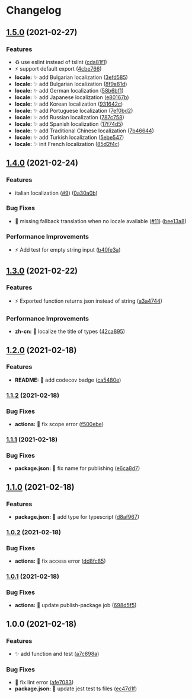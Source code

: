 # Changelog

## [1.5.0](https://www.github.com/yi-Xu-0100/conventional-commit-types-i18n/compare/v1.4.0...v1.5.0) (2021-02-27)


### Features

* ♻️ use eslint instead of tslint ([cda81f1](https://www.github.com/yi-Xu-0100/conventional-commit-types-i18n/commit/cda81f1c41949b6c75ec98099e56020b415d082e))
* ⚡️ support default export ([4cbe766](https://www.github.com/yi-Xu-0100/conventional-commit-types-i18n/commit/4cbe7666c80d4be4d0e262ec6340ed7df4d356f3))
* **locale:** ✨ add Bulgarian localization ([3efd585](https://www.github.com/yi-Xu-0100/conventional-commit-types-i18n/commit/3efd585514fb4ee3acb23284342ec14d909df7de))
* **locale:** ✨ add Bulgarian localization ([8f9a81d](https://www.github.com/yi-Xu-0100/conventional-commit-types-i18n/commit/8f9a81d100a56b790bec5c778970245cc06d3f1c))
* **locale:** ✨ add German localization ([58b6bf1](https://www.github.com/yi-Xu-0100/conventional-commit-types-i18n/commit/58b6bf14687387fae87d8f35ecec572c04413b41))
* **locale:** ✨ add Japanese localization ([e80167b](https://www.github.com/yi-Xu-0100/conventional-commit-types-i18n/commit/e80167b7e98d93de19db2bf7a92949994c46e80d))
* **locale:** ✨ add Korean localization ([931642c](https://www.github.com/yi-Xu-0100/conventional-commit-types-i18n/commit/931642c939195d01e39426fcbd03a2f7ef5bbdf7))
* **locale:** ✨ add Portuguese localization ([7ef0bd2](https://www.github.com/yi-Xu-0100/conventional-commit-types-i18n/commit/7ef0bd2f416b9e7c601df62e0e412e8b30fb884f))
* **locale:** ✨ add Russian localization ([787c758](https://www.github.com/yi-Xu-0100/conventional-commit-types-i18n/commit/787c7589050e2a675ae45e7587f1a323a3ff6085))
* **locale:** ✨ add Spanish localization ([17f74d5](https://www.github.com/yi-Xu-0100/conventional-commit-types-i18n/commit/17f74d509e370cf92205dab346f859a111eccabc))
* **locale:** ✨ add Traditional Chinese localization ([7b46644](https://www.github.com/yi-Xu-0100/conventional-commit-types-i18n/commit/7b46644e93f128f2468252843900158915f11547))
* **locale:** ✨ add Turkish localization ([5ebe547](https://www.github.com/yi-Xu-0100/conventional-commit-types-i18n/commit/5ebe5479e41a715fd61009cb1948fa43ae12ae0b))
* **locale:** ✨ init French localization ([85d2f4c](https://www.github.com/yi-Xu-0100/conventional-commit-types-i18n/commit/85d2f4cfe1c8951c37e80388ac1551ac80ed1933))

## [1.4.0](https://www.github.com/yi-Xu-0100/conventional-commit-types-i18n/compare/v1.3.0...v1.4.0) (2021-02-24)


### Features

* italian localization ([#9](https://www.github.com/yi-Xu-0100/conventional-commit-types-i18n/issues/9)) ([0a30a0b](https://www.github.com/yi-Xu-0100/conventional-commit-types-i18n/commit/0a30a0b8447ba1ef2163ddafaba9bd75c4d220ce))


### Bug Fixes

* 🐛 missing fallback translation when no locale available ([#11](https://www.github.com/yi-Xu-0100/conventional-commit-types-i18n/issues/11)) ([bee13a8](https://www.github.com/yi-Xu-0100/conventional-commit-types-i18n/commit/bee13a82f2396daf169d3d1df932c25b717457fa))


### Performance Improvements

* ⚡️ Add test for empty string input ([b40fe3a](https://www.github.com/yi-Xu-0100/conventional-commit-types-i18n/commit/b40fe3a4e9635dd24b9e7f38c42bb2d35862879d))

## [1.3.0](https://www.github.com/yi-Xu-0100/conventional-commit-types-i18n/compare/v1.2.0...v1.3.0) (2021-02-22)


### Features

* ⚡️ Exported function returns json instead of string ([a3a4744](https://www.github.com/yi-Xu-0100/conventional-commit-types-i18n/commit/a3a4744b856879bc2e63a67015c75427979a3356))


### Performance Improvements

* **zh-cn:** 💬 localize the title of types ([42ca895](https://www.github.com/yi-Xu-0100/conventional-commit-types-i18n/commit/42ca89589db4acc1e9e864a93b5423f196826837))

## [1.2.0](https://www.github.com/yi-Xu-0100/conventional-commit-types-i18n/compare/v1.1.2...v1.2.0) (2021-02-18)


### Features

* **README:** 📝 add codecov badge ([ca5480e](https://www.github.com/yi-Xu-0100/conventional-commit-types-i18n/commit/ca5480efc83c30964240b53b6f7806c3a32a74fe))

### [1.1.2](https://www.github.com/yi-Xu-0100/conventional-commit-types-i18n/compare/v1.1.1...v1.1.2) (2021-02-18)


### Bug Fixes

* **actions:** 🐛 fix scope error ([f500ebe](https://www.github.com/yi-Xu-0100/conventional-commit-types-i18n/commit/f500ebeddd07f42403808af035860185b996d321))

### [1.1.1](https://www.github.com/yi-Xu-0100/conventional-commit-types-i18n/compare/v1.1.0...v1.1.1) (2021-02-18)


### Bug Fixes

* **package.json:** 🐛 fix name for publishing ([e6ca8d7](https://www.github.com/yi-Xu-0100/conventional-commit-types-i18n/commit/e6ca8d7ddc50dd83648d2b17866bcee38f363a12))

## [1.1.0](https://www.github.com/yi-Xu-0100/conventional-commit-types-i18n/compare/v1.0.2...v1.1.0) (2021-02-18)


### Features

* **package.json:** 🎨 add type for typescript ([d8af967](https://www.github.com/yi-Xu-0100/conventional-commit-types-i18n/commit/d8af967ce53da6ddc508e5d8833f1522afd75c33))

### [1.0.2](https://www.github.com/yi-Xu-0100/conventional-commit-types-i18n/compare/v1.0.1...v1.0.2) (2021-02-18)


### Bug Fixes

* **actions:** 🐛 fix access error ([dd8fc85](https://www.github.com/yi-Xu-0100/conventional-commit-types-i18n/commit/dd8fc851eb25c1a3c0612ec422f859675d26d409))

### [1.0.1](https://www.github.com/yi-Xu-0100/conventional-commit-types-i18n/compare/v1.0.0...v1.0.1) (2021-02-18)


### Bug Fixes

* **actions:** 💚 update publish-package job ([698d5f5](https://www.github.com/yi-Xu-0100/conventional-commit-types-i18n/commit/698d5f5eabc7b640edd15cb3d75fc45c1e94d61b))

## 1.0.0 (2021-02-18)


### Features

* ✨ add function and test ([a7c898a](https://www.github.com/yi-Xu-0100/conventional-commit-types-i18n/commit/a7c898a09c235d536583cec16e8aa3134cd0424c))


### Bug Fixes

* 🐛 fix lint error ([afe7083](https://www.github.com/yi-Xu-0100/conventional-commit-types-i18n/commit/afe7083d92536dd2092732d84642b941a3c8033d))
* **package.json:** 🐛 update jest test ts files ([ec47d1f](https://www.github.com/yi-Xu-0100/conventional-commit-types-i18n/commit/ec47d1f1a1a6997090cb67f7f3988545ac675fc4))
